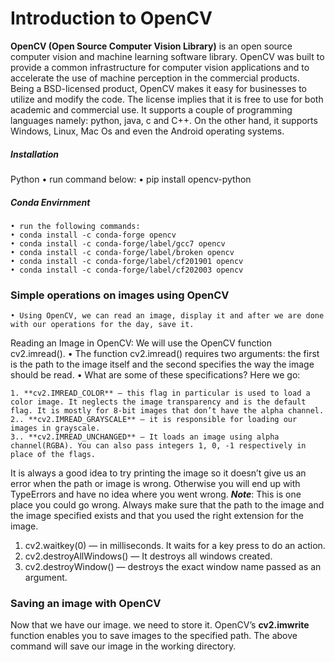 # Introduction to OpenCV
**OpenCV (Open Source Computer Vision Library)** is an open source computer vision and machine learning software library. OpenCV was built to provide a common infrastructure for computer vision applications and to accelerate the use of machine perception in the commercial products. 
Being a BSD-licensed product, OpenCV makes it easy for businesses to utilize and modify the code. The license implies that it is free to use for both academic and commercial use. 
It supports a couple of programming languages namely: python, java, c and C++. On the other hand, it supports Windows, Linux, Mac Os and even the Android operating systems.

##### Installation

Python
    • run command below:
    • pip install opencv-python
    
##### Conda Envirnment
    • run the following commands:
    • conda install -c conda-forge opencv
    • conda install -c conda-forge/label/gcc7 opencv
    • conda install -c conda-forge/label/broken opencv
    • conda install -c conda-forge/label/cf201901 opencv
    • conda install -c conda-forge/label/cf202003 opencv
    
### Simple operations on images using OpenCV
    • Using OpenCV, we can read an image, display it and after we are done with our operations for the day, save it.
Reading an Image in OpenCV:
We will use the OpenCV function cv2.imread().
    • The function cv2.imread() requires two arguments: the first is the path to the image itself and the second specifies the way the image should be read.
    • What are some of these specifications? Here we go:
    
    1. **cv2.IMREAD_COLOR** — this flag in particular is used to load a color image. It neglects the image transparency and is the default flag. It is mostly for 8-bit images that don’t have the alpha channel.
    2.. **cv2.IMREAD_GRAYSCALE** — it is responsible for loading our images in grayscale.
    3.. **cv2.IMREAD_UNCHANGED** — It loads an image using alpha channel(RGBA). You can also pass integers 1, 0, -1 respectively in place of the flags.

It is always a good idea to try printing the image so it doesn’t give us an error when the path or image is wrong. Otherwise you will end up with TypeErrors and have no idea where you went wrong. 
***Note***: This is one place you could go wrong. Always make sure that the path to the image and the image specified exists and that you used the right extension for the image.
1. cv2.waitkey(0) — in milliseconds. It waits for a key press to do an action.
2. cv2.destroyAllWindows() — It destroys all windows created.
3. cv2.destroyWindow() — destroys the exact window name passed as an argument.

### Saving an image with OpenCV
Now that we have our image. we need to store it. OpenCV’s **cv2.imwrite** function enables you to save images to the specified path.
The above command will save our image in the working directory.
